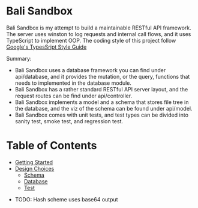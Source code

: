 Bali Sandbox
============

Bali Sandbox is my attempt to build a maintainable RESTful API framework. The
server uses winston to log requests and internal call flows, and it uses
TypeScript to implement OOP. The coding style of this project follow [Google's
TypesSript Style Guide](https://github.com/google/gts)

Summary:
- Bali Sandbox uses a database framework you can find under 
    api/database, and it provides the mutation, or the query, functions that
    needs to implemented in the database module.
- Bali Sandbox has a rather standard RESTful API server layout, and the 
    request routes can be find under api/controller.
- Bali Sandbox implements a model and a schema that stores file tree in the 
    database, and the viz of the schema can be found under api/model.
- Bali Sandbox comes with unit tests, and test types can be divided into
    sanity test, smoke test, and regression test.

Table of Contents
=================

- [Getting Started](#Getting-Started)
- [Design Choices](#Design-Choices)
    - [Schema](#Schema)
    - [Database](#Database)
    - [Test](#Test)
    


* TODO: Hash scheme uses base64 output